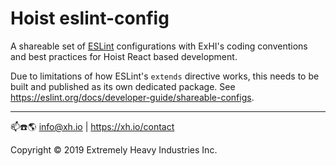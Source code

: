# Hoist eslint-config

A shareable set of [ESLint](https://eslint.org/) configurations with ExHI's coding conventions and best practices
for Hoist React based development.

Due to limitations of how ESLint's `extends` directive works, this needs to be built and published as its own 
dedicated package. See https://eslint.org/docs/developer-guide/shareable-configs.

----
📫☎️🌎 info@xh.io | https://xh.io/contact

Copyright © 2019 Extremely Heavy Industries Inc.
